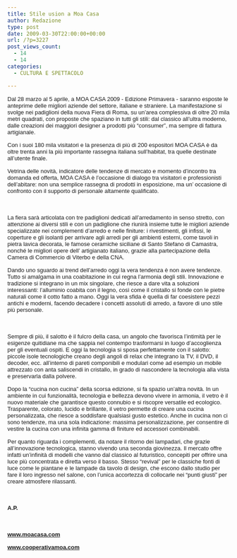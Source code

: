 ```yaml
---
title: Stile usion a Moa Casa
author: Redazione
type: post
date: 2009-03-30T22:00:00+00:00
url: /?p=3227
post_views_count:
  - 14
  - 14
categories:
  - CULTURA E SPETTACOLO

---
```

<p style="margin&#45;bottom: 0cm; text&#45;align: left; ">
  <font face="Tahoma, sans&#45;serif"><font size="2">Dal 28 marzo al 5&nbsp;</font></font><font face="Tahoma, sans&#45;serif"><font size="2">aprile, a MOA CASA 2009 &#45; Edizione Primavera &#45; saranno esposte le anteprime delle migliori aziende del settore, italiane e straniere. La manifestazione si svolge nei padiglioni della nuova Fiera di Roma, su un&rsquo;area complessiva di oltre 20 mila metri quadrati, con proposte che spaziano in tutti gli stili: dal classico all&#8217;ultra moderno, dalle creazioni dei maggiori designer a prodotti pi&ugrave; &ldquo;consumer&rdquo;, ma sempre di fattura artigianale.</font></font>
</p>

<p style="margin&#45;bottom: 0cm; text&#45;align: left; ">
  <font face="Tahoma, sans&#45;serif"><font size="2">Con i suoi 180 mila visitatori e la presenza di pi&ugrave; di 200 espositori MOA CASA &egrave; da oltre trenta anni la pi&ugrave; importante rassegna italiana sull&rsquo;habitat, tra quelle destinate all&#8217;utente finale. </font></font>
</p>

<p style="margin&#45;bottom: 0cm; text&#45;align: left; ">
  <font face="Tahoma, sans&#45;serif"><font size="2">Vetrina delle novit&agrave;, indicatore delle tendenze di mercato e momento d&#8217;incontro tra domanda ed offerta, MOA CASA &egrave; l&#8217;occasione di dialogo tra visitatori e professionisti dell&rsquo;abitare: non una semplice rassegna di prodotti in esposizione, ma un&rsquo; occasione di confronto con il supporto di personale altamente qualificato.</font></font>
</p>

<p style="margin&#45;bottom: 0cm; text&#45;align: left; ">
  &nbsp;
</p>

<p style="margin&#45;bottom: 0cm; text&#45;align: left; ">
  <font face="Tahoma, sans&#45;serif"><font size="2">La fiera sar&agrave; articolata con tre padiglioni dedicati all&rsquo;arredamento in senso stretto, con attenzione ai diversi stili e con un padiglione che riunir&agrave; insieme tutte le migliori aziende specializzate nei complementi d&rsquo;arredo e nelle finiture: i rivestimenti, gli infissi, le coperture e gli isolanti per arrivare agli arredi per gli ambienti esterni, come tavoli in pietra lavica decorata, le famose ceramiche siciliane di Santo Stefano di Camastra, nonch&eacute; le migliori opere dell&rsquo; artigianato italiano, grazie alla partecipazione della Camera di Commercio di Viterbo e della CNA.</font></font>
</p>

<p style="margin&#45;bottom: 0cm; text&#45;align: left; ">
  <font face="Tahoma, sans&#45;serif"><font size="2">Dando uno sguardo ai trend dell&rsquo;arredo oggi la vera tendenza &egrave; non avere tendenze. Tutto si amalgama in una coabitazione in cui regna l&rsquo;armonia degli stili. Innovazione e tradizione si integrano in un mix singolare, che riesce a dare vita a soluzioni interessanti: l&rsquo;alluminio coabita con il legno, cos&igrave; come il cristallo si fonde con le pietre naturali come il cotto fatto a mano. Oggi la vera sfida &egrave; quella di far coesistere pezzi antichi e moderni, facendo decadere i concetti assoluti di arredo, a favore di uno stile pi&ugrave; personale.</font></font>
</p>

<p style="margin&#45;bottom: 0cm; text&#45;align: left; ">
  &nbsp;
</p>

<p style="margin&#45;bottom: 0cm; text&#45;align: left; ">
  <font face="Tahoma, sans&#45;serif"><font size="2">Sempre di pi&ugrave;, il salotto &egrave; il fulcro della casa, un angolo che favorisca l&rsquo;intimit&agrave; per le esigenze quitidiane ma che sappia nel contempo trasformarsi in luogo d&rsquo;accoglienza per gli eventuali ospiti. E oggi la tecnologia si sposa perfettamente con il salotto: piccole isole tecnologiche creano degli angoli di relax che integrano la TV, il DVD, il decoder, ecc. all&rsquo;interno di pareti componibili e modulari come ad esempio un mobile attrezzato con anta saliscendi in cristallo, in grado di nascondere la tecnologia alla vista e preservarla dalla polvere.</font></font>
</p>

<p style="margin&#45;bottom: 0cm; text&#45;align: left; ">
  <font face="Tahoma, sans&#45;serif"><font size="2">Dopo la &ldquo;cucina non cucina&rdquo; della scorsa edizione, si fa spazio un&#8217;altra novit&agrave;. In un ambiente in cui funzionalit&agrave;, tecnologia e bellezza devono vivere in armonia, il vetro &egrave; il nuovo materiale che garantisce questo connubio e si riscopre versatile ed ecologico. Trasparente, colorato, lucido e brillante, il vetro permette di creare una cucina personalizzata, che riesce a soddisfare qualsiasi gusto estetico. Anche in cucina non ci sono tendenze, ma una sola indicazione: massima personalizzazione, per consentire di vestire la cucina con una infinita gamma di finiture ed accessori combinabili. </font></font>
</p>

<p style="margin&#45;bottom: 0cm; text&#45;align: left; ">
  <font face="Tahoma, sans&#45;serif"><font size="2">Per quanto riguarda i complementi, da notare il ritorno dei lampadari, che grazie all&rsquo;innovazione tecnologica, stanno vivendo una seconda giovinezza. Il mercato offre infatti un&rsquo;infinit&agrave; di modelli che vanno dal classico al futuristico, concepiti per offrire una luce pi&ugrave; concentrata e diretta verso il basso. Stesso &ldquo;revival&rdquo; per le classiche fonti di luce come le piantane e le lampade da tavolo di design, che escono dallo studio per fare il loro ingresso nel salone, con l&rsquo;unica accortezza di collocarle nei &ldquo;punti giusti&rdquo; per creare atmosfere rilassanti.</font></font>
</p>

<p style="margin&#45;bottom: 0cm; text&#45;align: left; ">
  &nbsp;
</p>

<p style="margin&#45;bottom: 0cm; text&#45;align: left; ">
  <font face="Tahoma, sans&#45;serif"><font size="2"><strong>A.P.</strong></font></font>
</p>

<p style="margin&#45;bottom: 0cm; text&#45;align: left; ">
  &nbsp;
</p>

<p style="margin&#45;bottom: 0cm; text&#45;align: left; ">
  <a href="https://www.moacasa.com"><span style="font&#45;size: small; "><span style="font&#45;family: Arial; "><strong>www.moacasa.com</strong></span></span></a>
</p>

<p style="margin&#45;bottom: 0cm; text&#45;align: left; ">
  <font face="Tahoma, sans&#45;serif"><font size="2"><a href="https://www.cooperativamoa.com/"><span style="font&#45;size: small; "><span style="font&#45;family: Arial; "><strong>www.cooperativamoa.com</strong></span></span></a> </font></font>
</p>

<p style="margin&#45;bottom: 0cm; text&#45;align: left; ">
  <font size="2"><br /> </font>
</p>
